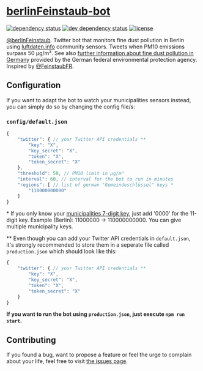 # [berlinFeinstaub-bot](https://twitter.com/berlinFeinstaub)

[![dependency status](https://img.shields.io/david/juliuste/berlinFeinstaub-bot.svg)](https://david-dm.org/juliuste/berlinFeinstaub-bot)
[![dev dependency status](https://img.shields.io/david/dev/juliuste/berlinFeinstaub-bot.svg)](https://david-dm.org/juliuste/berlinFeinstaub-bot#info=devDependencies)
[![license](https://img.shields.io/github/license/juliuste/berlinFeinstaub-bot.svg?style=flat)](LICENSE)

[@berlinFeinstaub](https://twitter.com/berlinFeinstaub). Twitter bot that monitors fine dust pollution in Berlin using [luftdaten.info](http://luftdaten.info) community sensors. Tweets when PM10 emissions surpass 50 µg/m³. See also [further information about fine dust pollution in Germany](http://www.umweltbundesamt.de/en/topics/air/particulate-matter-pm10) provided by the German federal environmental protection agency. Inspired by [@FeinstaubFR](https://twitter.com/FeinstaubFR).

## Configuration

If you want to adapt the bot to watch your municipalities sensors instead, you can simply do so by changing the config file/s:

### `config/default.json`

```js
{
	"twitter": { // your Twitter API credentials **
		"key": "X",
		"key_secret": "X",
		"token": "X",
		"token_secret": "X"
	},
	"threshold": 50, // PM10 limit in µg/m³
	"interval": 60, // interval for the bot to run in minutes
	"regions": [ // list of german "Gemeindeschlüssel" keys *
		"110000000000"
	]
}
```

\* If you only know your [municipalities 7-digit key](http://www.statistik-portal.de/Statistik-Portal/gemeindeverz.asp), just add '0000' for the 11-digit key. Example (Berlin): 11000000 -> 110000000000. You can give multiple municipality keys.

** Even though you can add your Twitter API credentials in `default.json`, it's strongly recommended to store them in a seperate file called `production.json` which should look like this:

```js
{
	"twitter": { // your Twitter API credentials **
		"key": "X",
		"key_secret": "X",
		"token": "X",
		"token_secret": "X"
	}
}
```

**If you want to run the bot using `production.json`, just execute `npm run start`.**

## Contributing

If you found a bug, want to propose a feature or feel the urge to complain about your life, feel free to visit [the issues page](https://github.com/juliuste/berlinFeinstaub-bot/issues).
